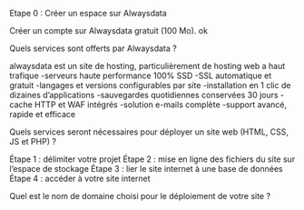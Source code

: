 Etape 0 : Créer un espace sur Alwaysdata

Créer un compte sur Alwaysdata gratuit (100 Mo). ok


Quels services sont offerts par Alwaysdata ?

alwaysdata est un site de hosting, particulièrement de hosting web a haut trafique
    -serveurs haute performance 100% SSD
    -SSL automatique et gratuit
    -langages et versions configurables par site
    -installation en 1 clic de dizaines d’applications
    -sauvegardes quotidiennes conservées 30 jours
    -cache HTTP et WAF intégrés
    -solution e-mails complète
    -support avancé, rapide et efficace

Quels services seront nécessaires pour déployer un site web (HTML, CSS, JS et PHP) ?

Étape 1 : délimiter votre projet 
Étape 2 : mise en ligne des fichiers du site sur l’espace de stockage
Étape 3 : lier le site internet à une base de données
Étape 4 : accéder à votre site internet


Quel est le nom de domaine choisi pour le déploiement de votre site ?